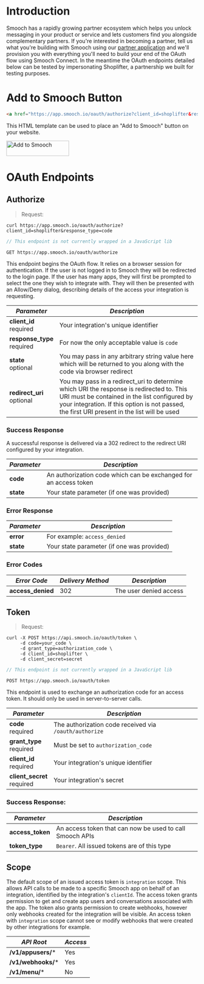 # Introduction

Smooch has a rapidly growing partner ecosystem which helps you unlock messaging in your product or service and lets customers find you alongside complementary partners. If you're interested in becoming a partner, tell us what you're building with Smooch using our [partner application](https://smooch.io/partners/) and we'll provision you with everything you'll need to build your end of the OAuth flow using Smooch Connect. In the meantime the OAuth endpoints detailed below can be tested by impersonating Shoplifter, a partnership we built for testing purposes.

# Add to Smooch Button

```html
<a href="https://app.smooch.io/oauth/authorize?client_id=shoplifter&response_type=code"><img alt="Add to Smooch" height="40" width="165" src="https://cdn.smooch.io/images/add_to_smooch.png" srcset="https://cdn.smooch.io/images/add_to_smooch.png 1x, https://cdn.smooch.io/images/add_to_smooch@2x.png 2x"/></a>
```

This HTML template can be used to place an "Add to Smooch" button on your website.

<p class="add-to-smooch-button">
    <a href="https://app.smooch.io/oauth/authorize?client_id=shoplifter&response_type=code"><img alt="Add to Smooch" height="40" width="165" src="https://cdn.smooch.io/images/add_to_smooch.png" srcset="https://cdn.smooch.io/images/add_to_smooch.png 1x, https://cdn.smooch.io/images/add_to_smooch@2x.png 2x"/></a>
</p>

# OAuth Endpoints

## Authorize

> Request:

```shell
curl https://app.smooch.io/oauth/authorize?client_id=shoplifter&response_type=code
```
```js
// This endpoint is not currently wrapped in a JavaScript lib
```

<api>`GET https://app.smooch.io/oauth/authorize`</api>

This endpoint begins the OAuth flow. It relies on a browser session for authentication. If the user is not logged in to Smooch they will be redirected to the login page. If the user has many apps, they will first be prompted to select the one they wish to integrate with. They will then be presented with an Allow/Deny dialog, describing details of the access your integration is requesting.

| *Parameter* | *Description* |
|-------------|---------------|
| **client_id**<br/><span class='req'>required</span> | Your integration's unique identifier |
| **response_type**<br/><span class='req'>required</span>  | For now the only acceptable value is `code` |
| **state**<br/><span class='opt'>optional</span>  | You may pass in any arbitrary string value here which will be returned to you along with the code via browser redirect |
| **redirect_uri**<br/><span class='opt'>optional</span>  | You may pass in a redirect_uri to determine which URI the response is redirected to. This URI must be contained in the list configured by your integration. If this option is not passed, the first URI present in the list will be used |

### Success Response

A successful response is delivered via a 302 redirect to the redirect URI configured by your integration.

| *Parameter* | *Description* |
|-------------|---------------|
| **code** | An authorization code which can be exchanged for an access token |
| **state** | Your state parameter (if one was provided) |

### Error Response

| *Parameter* | *Description* |
|-------------|---------------|
| **error**   | For example: `access_denied` |
| **state**   | Your state parameter (if one was provided) |

### Error Codes

| *Error Code* | *Delivery Method* | *Description* |
|--------------|-------------------|---------------|
| **access_denied** | 302 | The user denied access |

## Token

> Request:

```shell
curl -X POST https://api.smooch.io/oauth/token \
     -d code=your_code \
     -d grant_type=authorization_code \
     -d client_id=shoplifter \
     -d client_secret=secret
```
```js
// This endpoint is not currently wrapped in a JavaScript lib
```

<api>`POST https://app.smooch.io/oauth/token`</api>

This endpoint is used to exchange an authorization code for an access token. It should only be used in server-to-server calls.

| *Parameter* | *Description* |
|-------------|---------------|
| **code**<br/><span class='req'>required</span> | The authorization code received via `/oauth/authorize` |
| **grant_type**<br/><span class='req'>required</span> | Must be set to `authorization_code` |
| **client_id**<br/><span class='req'>required</span> | Your integration's unique identifier |
| **client_secret**<br/><span class='req'>required</span> | Your integration's secret |

### Success Response:

| *Parameter* | *Description* |
|-------------|---------------|
| **access_token** | An access token that can now be used to call Smooch APIs |
| **token_type** | `Bearer`. All issued tokens are of this type |

## Scope

The default scope of an issued access token is `integration` scope. This allows API calls to be made to a specific Smooch app on behalf of an integration, identified by the integration's `clientId`. The access token grants permission to get and create app users and conversations associated with the app. The token also grants permission to create webhooks, however only webhooks created for the integration will be visible. An access token with `integration` scope cannot see or modify webhooks that were created by other integrations for example.

| *API Root*         | *Access*     |
|--------------------|--------------|
| **/v1/appusers/*** | Yes          |
| **/v1/webhooks/*** | Yes          |
| **/v1/menu/***     | No           |
